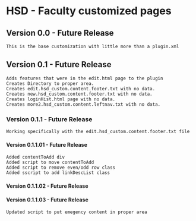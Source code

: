 # HSD - Faculty customized pages

## Version 0.0 - Future Release
    This is the base customization with little more than a plugin.xml

## Version 0.1 - Future Release
    Adds features that were in the edit.html page to the plugin
    Creates Directory to proper area. 
    Creates edit.hsd_custom.content.footer.txt with no data.
    Creates new.hsd_custom.content.footer.txt with no data.
    Creates loginHist.html page with no data.
    Creates more2.hsd_custom.content.leftnav.txt with no data.

### Version 0.1.1 - Future Release
    Working specifically with the edit.hsd_custom.content.footer.txt file

#### Version 0.1.1.01 - Future Release
    Added contentToAdd div
    Added script to move contentToAdd
    Added script to remove even/odd row class
    Added sscript to add linkDescList class

#### Version 0.1.1.02 - Future Release
#### Version 0.1.1.03 - Future Release
    Updated script to put emegency content in proper area